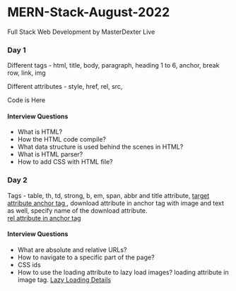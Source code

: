 # MERN-Stack-August-2022
Full Stack Web Development by MasterDexter Live


### Day 1

Different tags - html, title, body, paragraph, heading 1 to 6, anchor, break row, link, img

Different attributes - style, href, rel, src,

Code is Here

#### Interview Questions
- What is HTML?
- How the HTML code compile?
- What data structure is used behind the scenes in HTML?
- What is HTML parser?
- How to add CSS with HTML file?


### Day 2

Tags - table, th, td, strong, b, em, span, abbr and title attribute, <a href="https://developer.mozilla.org/en-US/docs/Web/HTML/Element/a"> target attribute anchor tag </a>, download attribute in anchor tag with image and text as well, specify name of the download attribute.<br>
<a href="https://developer.mozilla.org/en-US/docs/Web/HTML/Attributes/rel">
  rel attribute in anchor tag
</a>

#### Interview Questions

- What are absolute and relative URLs?
- How to navigate to a specific part of the page? 
- CSS ids
- How to use the loading attribute to lazy load images? loading attribute in image tag. <a href="https://developer.mozilla.org/en-US/docs/Web/Performance/Lazy_loading">Lazy Loading Details</a>
